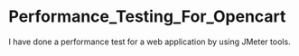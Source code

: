 # Performance_Testing_For_Opencart
I have done a performance test for a web application by using JMeter tools.

